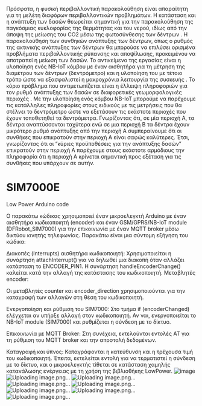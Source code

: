 
Πρόσφατα, η φυσική περιβαλλοντική παρακολούθηση είναι απαραίτητη για τη μελέτη διαφόρων περιβαλλοντικών προβλημάτων. Η κατάσταση και η ανάπτυξη των δασών θεωρείται σημαντική για την παρακολούθηση της παγκόσμιας κυκλοφορίας της θερμότητας και του νερού, ιδίως από την άποψη της μείωσης του CO2 μέσω της φωτοσύνθεσης των δέντρων . Η παρακολούθηση των συνθηκών ανάπτυξης των δέντρων, όπως ο ρυθμός της ακτινικής ανάπτυξης των δέντρων θα μπορούσε να επιλύσει ορισμένα προβλήματα περιβαλλοντικής ρύπανσης και αποψίλωσης, προκειμένου να αποτραπεί η μείωση των δασών. Το αντικείμενο της εργασίας είναι η υλοποίηση ενός NB-IoT κόμβου με έναν αισθητήρα για τη μέτρηση της διαμέτρου των δέντρων (δεντρόμετρο) και η υλοποίηση του με τέτοιο τρόπο ώστε να εξασφαλιστεί η μακροχρόνια λειτουργία της συσκευής . Το κύριο πρόβλημα που αντιμετωπίζεται είναι η έλλειψη πληροφοριών για τον ρυθμό ανάπτυξης των δασών σε διαφορετικές γεωμορφολογικές περιοχές . Με την υλοποίηση ενός κόμβου NB-IoT μπορούμε να παρέχουμε τις κατάλληλες πληροφορίες στους ειδικούς με τις μετρήσεις που θα στέλνει το δεντρόμετρο ώστε να εξετάσουν τις εκάστοτε περιοχές που έχουν τοποθετηθεί τα δεντρόμετρα. Γνωρίζοντας ότι, σε μία περιοχή Α, τα δέντρα αναπτύσσονται ταχύτερα ενώ σε μια περιοχή Β τα δέντρα έχουν μικρότερο ρυθμό ανάπτυξης από την περιοχή Α συμπεραίνουμε ότι οι συνθήκες που επικρατούν στην περιοχή Α είναι σαφώς καλύτερες. Έτσι, γνωρίζοντας ότι οι “κύριες προϋποθέσεις για την ανάπτυξης δασών” επικρατούν στην περιοχή Α παρέχουμε στους εκάστοτε αρμόδιους την πληροφορία ότι η περιοχή Α κρίνεται σημαντική προς εξέταση για τις συνθήκες που υπάρχουν σε αυτήν.




# SIM7000E
Low Power Arduino code 

Ο παρακάτω κώδικας χρησιμοποιεί έναν μικροελεγκτή Arduino με έναν αισθητήρα κωδικοποιητή (encoder) και έναν GSM/GPRS/NB-IoT module (DFRobot_SIM7000) για την επικοινωνία με έναν MQTT broker μέσω δικτύου κινητής τηλεφωνίας. Παρακάτω είναι μια σύντομη εξήγηση του κώδικα:

Διακοπές (Interrupts) αισθητήρα κωδικοποιητή:
Χρησιμοποιείται η συνάρτηση attachInterrupt() για να δηλωθεί μια διακοπή όταν αλλάζει κατάσταση το ENCODER_PIN1.
Η συνάρτηση handleEncoderChange() καλείται κατά την αλλαγή της κατάστασης του κωδικοποιητή.
Μεταβλητές encoder:

Οι μεταβλητές counter και encoder_direction χρησιμοποιούνται για την καταγραφή των αλλαγών στη θέση του κωδικοποιητή.

Ενεργοποίηση και ρύθμιση του SIM7000:
Στο τμήμα if (encoderChanged) ελέγχεται αν υπήρξε αλλαγή στον κωδικοποιητή.
Αν ναι, ενεργοποιείται το ΝΒ-ΙοΤ module (SIM7000) και ρυθμίζεται η σύνδεση με το δίκτυο.

Επικοινωνία με MQTT Broker:
Στη συνέχεια, εκτελούνται εντολές AT για τη ρύθμιση του MQTT broker και την αποστολή δεδομένων.

Καταγραφή και ύπνος:
Καταγράφονται η κατεύθυνση και η τρέχουσα τιμή του κωδικοποιητή.
Έπειτα, εκτελείται εντολή για να τερματιστεί η σύνδεση με το δίκτυο, και ο μικροελεγκτής τίθεται σε κατάσταση χαμηλής κατανάλωσης ενέργειας με τη χρήση της βιβλιοθήκης LowPower.
![image](https://github.com/eee-Andrew/Dendrometer_NB-IoT/assets/98215048/093ad6c0-08b4-4314-9bda-c4887b94e014)
![Uploading image.png…]()
![Uploading image.png…]()
![Uploading image.png…]()
![Uploading image.png…]()
![Uploading image.png…]()
![Uploading image.png…]()
![Uploading image.png…]()
